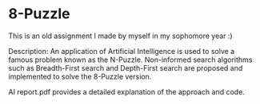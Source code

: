 # 8-Puzzle
This is an old assignment I made by myself in my sophomore year :)

Description:
An application of Artificial Intelligence is used to solve a famous problem known as the N-Puzzle. Non-informed search algorithms such as Breadth-First search and Depth-First search are proposed and implemented to solve the 8-Puzzle version.

AI report.pdf provides a detailed explanation of the approach and code.
